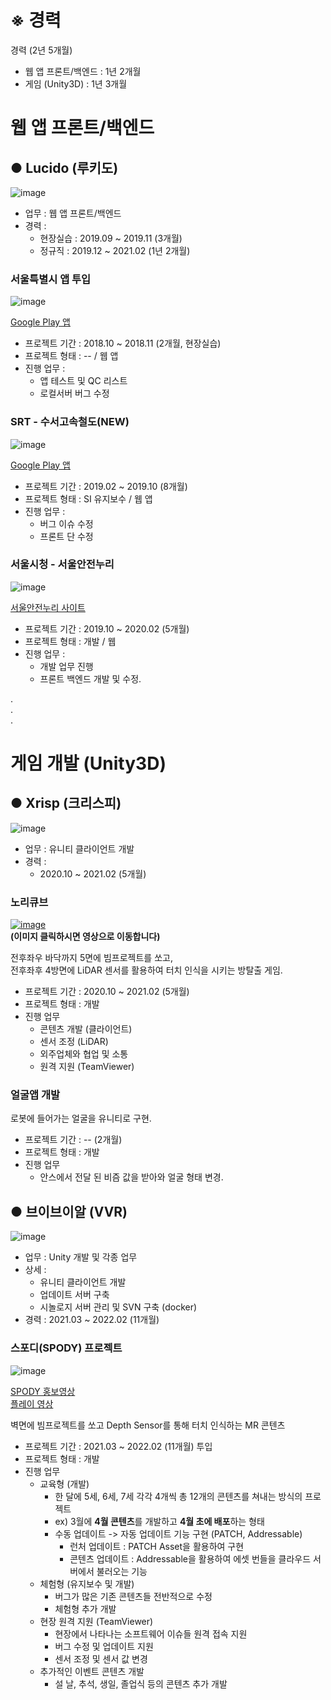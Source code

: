 # ※ 경력 

경력 (2년 5개월)
+ 웹 앱 프론트/백엔드 : 1년 2개월
+ 게임 (Unity3D) : 1년 3개월  

# 웹 앱 프론트/백엔드  
● Lucido (루키도)
---
![image](https://user-images.githubusercontent.com/53608923/156116076-4a653bc8-d149-4d33-8d69-942a911b719f.png)  

+ 업무 : 웹 앱 프론트/백엔드 
+ 경력 : 
  + 현장실습 : 2019.09 ~ 2019.11 (3개월)
  + 정규직 : 2019.12 ~ 2021.02 (1년 2개월)  

### 서울특별시 앱 투입

![image](https://user-images.githubusercontent.com/53608923/156117073-e2337b60-08cf-47fc-9e4c-ba8d58174dba.png)  

[Google Play 앱](https://play.google.com/store/apps/details?id=kr.go.seoul.mobileseoulapp&hl=ko&gl=US)  

+ 프로젝트 기간 : 2018.10 ~ 2018.11 (2개월, 현장실습) 
+ 프로젝트 형태 : -- / 웹 앱
+ 진행 업무 :
  + 앱 테스트 및 QC 리스트
  + 로컬서버 버그 수정  

### SRT - 수서고속철도(NEW)

![image](https://user-images.githubusercontent.com/53608923/156117506-1c11bb8c-c785-476d-b938-ddfdc774125f.png)

[Google Play 앱](https://play.google.com/store/apps/details?id=kr.co.srail.newapp&hl=ko&gl=US)

+ 프로젝트 기간 : 2019.02 ~ 2019.10 (8개월)
+ 프로젝트 형태 : SI 유지보수 / 웹 앱
+ 진행 업무 : 
  + 버그 이슈 수정
  + 프론트 단 수정


### 서울시청 - 서울안전누리 

![image](https://user-images.githubusercontent.com/53608923/156119686-174381a4-9cf1-482d-a9d6-552550451f0a.png)  

[서울안전누리 사이트](https://safecity.seoul.go.kr/index.do)  

+ 프로젝트 기간 : 2019.10 ~ 2020.02 (5개월) 
+ 프로젝트 형태 : 개발 / 웹
+ 진행 업무 : 
  + 개발 업무 진행
  + 프론트 백엔드 개발 및 수정.  

.  
.  
.  


# 게임 개발 (Unity3D)  
● Xrisp (크리스피)
---
![image](https://user-images.githubusercontent.com/53608923/156122594-b2901965-ac35-4106-b8b4-9913a2f5e34e.png)

+ 업무 : 유니티 클라이언트 개발
+ 경력 : 
  + 2020.10 ~ 2021.02 (5개월)  

### 노리큐브

[![image](https://user-images.githubusercontent.com/53608923/156123231-41ecda9e-2635-4437-9a02-65a77eebfb2b.png)](https://www.youtube.com/watch?v=yBM_nZuekSk)  
**(이미지 클릭하시면 영상으로 이동합니다)**  

전후좌우 바닥까지 5면에 빔프로젝트를 쏘고,  
전후좌후 4방면에 LiDAR 센서를 활용하여 터치 인식을 시키는 방탈출 게임.

+ 프로젝트 기간 : 2020.10 ~ 2021.02 (5개월)
+ 프로젝트 형태 : 개발
+ 진행 업무
  + 콘텐츠 개발 (클라이언트)
  + 센서 조정 (LiDAR)
  + 외주업체와 협업 및 소통
  + 원격 지원 (TeamViewer)  


### 얼굴앱 개발 

로봇에 들어가는 얼굴을 유니티로 구현.

+ 프로젝트 기간 : -- (2개월)
+ 프로젝트 형태 : 개발
+ 진행 업무 
  + 안스에서 전달 된 비즘 값을 받아와 얼굴 형태 변경.  
  

● 브이브이알 (VVR)
---
![image](https://user-images.githubusercontent.com/53608923/156126829-b7d7735a-3665-49fe-955d-95d68f4c809b.png)

+ 업무 : Unity 개발 및 각종 업무
+ 상세 :
  + 유니티 클라이언트 개발
  + 업데이트 서버 구축
  + 시놀로지 서버 관리 및 SVN 구축 (docker)
+ 경력 : 2021.03 ~ 2022.02 (11개월)  

### 스포디(SPODY) 프로젝트 

![image](https://user-images.githubusercontent.com/53608923/156131151-04623258-5018-4a85-9b9b-1c63f7e5ef3f.png)  

[SPODY 홍보영상](https://www.youtube.com/watch?v=acCpnyqhmEI)  
[플레이 영상](https://www.youtube.com/watch?v=DGUB1NpgmEc)  

벽면에 빔프로젝트를 쏘고 Depth Sensor를 통해 터치 인식하는 MR 콘텐츠  

+ 프로젝트 기간 : 2021.03 ~ 2022.02 (11개월) 투입
+ 프로젝트 형태 : 개발
+ 진행 업무
  + 교육형 (개발) 
    + 한 달에 5세, 6세, 7세 각각 4개씩 총 12개의 콘텐츠를 쳐내는 방식의 프로젝트
    + ex) 3월에 **4월 콘텐츠**를 개발하고 **4월 초에 배포**하는 형태
    + 수동 업데이트 -> 자동 업데이트 기능 구현 (PATCH, Addressable)
      + 런처 업데이트 : PATCH Asset을 활용하여 구현
      + 콘텐츠 업데이트 : Addressable을 활용하여 에셋 번들을 클라우드 서버에서 불러오는 기능  
  + 체험형 (유지보수 및 개발)
    + 버그가 많은 기존 콘텐츠들 전반적으로 수정
    + 체험형 추가 개발
  + 현장 원격 지원 (TeamViewer)
    + 현장에서 나타나는 소프트웨어 이슈들 원격 접속 지원
    + 버그 수정 및 업데이트 지원
    + 센서 조정 및 센서 값 변경
  + 추가적인 이벤트 콘텐츠 개발
    + 설 날, 추석, 생일, 졸업식 등의 콘텐츠 추가 개발





